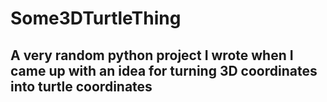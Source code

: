 # Some3DTurtleThing

## A very random python project I wrote when I came up with an idea for turning 3D coordinates into turtle coordinates
